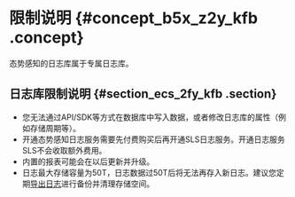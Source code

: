# 限制说明 {#concept_b5x_z2y_kfb .concept}

态势感知的日志库属于专属日志库。

## 日志库限制说明 {#section_ecs_2fy_kfb .section}

-   您无法通过API/SDK等方式在数据库中写入数据，或者修改日志库的属性（例如存储周期等）。
-   开通态势感知日志服务需要先付费购买后再开通SLS日志服务。开通日志服务SLS不会收取额外费用。
-   内置的报表可能会在以后更新并升级。
-   日志最大存储容量为50T，日志数据过50T后将无法再存入新日志。建议您定期[导出日志](intl.zh-CN/用户指南/日志分析/导出日志.md#)进行备份并清理存储空间。

